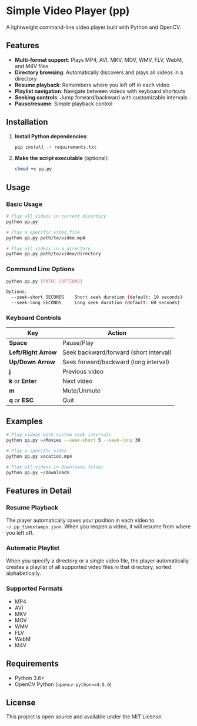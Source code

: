 # Simple Video Player (pp)

A lightweight command-line video player built with Python and OpenCV.

## Features

- **Multi-format support**: Plays MP4, AVI, MKV, MOV, WMV, FLV, WebM, and M4V files
- **Directory browsing**: Automatically discovers and plays all videos in a directory
- **Resume playback**: Remembers where you left off in each video
- **Playlist navigation**: Navigate between videos with keyboard shortcuts
- **Seeking controls**: Jump forward/backward with customizable intervals
- **Pause/resume**: Simple playback control

## Installation

1. **Install Python dependencies**:
   ```bash
   pip install -r requirements.txt
   ```

2. **Make the script executable** (optional):
   ```bash
   chmod +x pp.py
   ```

## Usage

### Basic Usage

```bash
# Play all videos in current directory
python pp.py

# Play a specific video file
python pp.py path/to/video.mp4

# Play all videos in a directory
python pp.py path/to/video/directory
```

### Command Line Options

```bash
python pp.py [PATH] [OPTIONS]

Options:
  --seek-short SECONDS    Short seek duration (default: 10 seconds)
  --seek-long SECONDS     Long seek duration (default: 60 seconds)
```

### Keyboard Controls

| Key | Action |
|-----|--------|
| **Space** | Pause/Play |
| **Left/Right Arrow** | Seek backward/forward (short interval) |
| **Up/Down Arrow** | Seek forward/backward (long interval) |
| **j** | Previous video |
| **k** or **Enter** | Next video |
| **m** | Mute/Unmute |
| **q** or **ESC** | Quit |

## Examples

```bash
# Play videos with custom seek intervals
python pp.py ~/Movies --seek-short 5 --seek-long 30

# Play a specific video
python pp.py vacation.mp4

# Play all videos in Downloads folder
python pp.py ~/Downloads
```

## Features in Detail

### Resume Playback
The player automatically saves your position in each video to `~/.pp_timestamps.json`. When you reopen a video, it will resume from where you left off.

### Automatic Playlist
When you specify a directory or a single video file, the player automatically creates a playlist of all supported video files in that directory, sorted alphabetically.

### Supported Formats
- MP4
- AVI
- MKV
- MOV
- WMV
- FLV
- WebM
- M4V

## Requirements

- Python 3.6+
- OpenCV Python (`opencv-python>=4.5.0`)

## License

This project is open source and available under the MIT License.